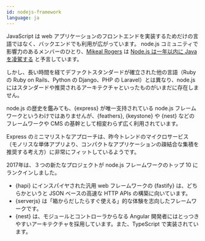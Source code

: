 ```yaml
---
id: nodejs-framework  
language: ja
---
```


JavaScript は web アプリケーションのフロントエンドを実装するためだけの言語ではなく、バックエンドでも利用が広がっています。
node.js コミュニティで影響力のあるメンバーのひとり、[Mikeal Rogers](https://github.com/mikeal) は [Node.js は一年以内に Java を凌駕する](https://thenewstack.io/open-source-profile-mikeal-rogers-node-js/) と予言しています。

しかし、長い時間を経てデファクトスタンダードが確立された他の言語（Ruby の Ruby on Rails、Python の Django、PHP の Laravel）とは異なり、node.js にはスタンダードや推奨されるアーキテクチャといったものがいまだに存在しません。

node.js の歴史を鑑みても、{express} が唯一支持されている node.js フレームワークというわけではありませんが、{feathers}, {keystone} や {nest} などのフレームワークや CMS の基幹として相変わらず広く利用されています。

Express のミニマリストなアプローチは、昨今トレンドのマイクロサービス（モノリスな単体アプリより、コンパクトなアプリケーションの疎結合な集積を推奨する考え方）に非常にフィットしているようです。

2017年は、３つの新たなプロジェクトが node.js フレームワークのトップ 10 にランクインしました。

* {hapi} にインスパイヤされた汎用 web フレームワークの {fastify} は、どちらかというと JSON ベースの高速な HTTP APIs の構築に向いています。
* {serverjs} は「箱からだしたらすぐ使える」的な体験を志向したフレームワークです。
* {nest} は、モジュールとコントローラからなる Angular 開発者にはとっつきやすいアーキテクチャを採用しています。また、TypeScript で実装されています。

